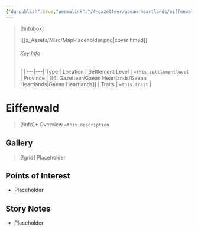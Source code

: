 ```yaml
---
{"dg-publish":true,"permalink":"/4-gazetteer/gaean-heartlands/eiffenwald/eiffenwald/"}
---
```



> [!infobox]
> 
> ![[z_Assets/Misc/MapPlaceholder.png\|cover hmed]]
> ###### Key Info
>  |   |
> ---|---|
> Type | Location |
> Settlement Level | `=this.settlementlevel` |
> Province | [[4. Gazetteer/Gaean Heartlands/Gaean Heartlands\|Gaean Heartlands]] |
> Traits | `=this.trait` |

# Eiffenwald

> [!info]+ Overview
> `=this.description`

## Gallery

>[!grid]
>Placeholder


## Points of Interest

- Placeholder

## Story Notes

- Placeholder